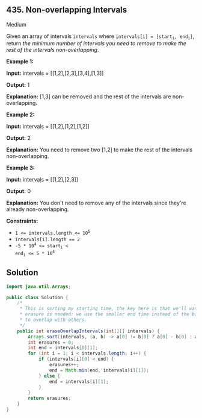 ## 435\. Non-overlapping Intervals

Medium

Given an array of intervals `intervals` where <code>intervals[i] = [start<sub>i</sub>, end<sub>i</sub>]</code>, return _the minimum number of intervals you need to remove to make the rest of the intervals non-overlapping_.

**Example 1:**

**Input:** intervals = [[1,2],[2,3],[3,4],[1,3]]

**Output:** 1

**Explanation:** [1,3] can be removed and the rest of the intervals are non-overlapping. 

**Example 2:**

**Input:** intervals = [[1,2],[1,2],[1,2]]

**Output:** 2

**Explanation:** You need to remove two [1,2] to make the rest of the intervals non-overlapping. 

**Example 3:**

**Input:** intervals = [[1,2],[2,3]]

**Output:** 0

**Explanation:** You don't need to remove any of the intervals since they're already non-overlapping. 

**Constraints:**

*   <code>1 <= intervals.length <= 10<sup>5</sup></code>
*   `intervals[i].length == 2`
*   <code>-5 * 10<sup>4</sup> <= start<sub>i</sub> < end<sub>i</sub> <= 5 * 10<sup>4</sup></code>

## Solution

```java
import java.util.Arrays;

public class Solution {
    /*
     * This is sorting my starting time, the key here is that we'll want to update end time when an
     * erasure is needed: we use the smaller end time instead of the bigger one which is more likely
     * to overlap with others.
     */
    public int eraseOverlapIntervals(int[][] intervals) {
        Arrays.sort(intervals, (a, b) -> a[0] != b[0] ? a[0] - b[0] : a[1] - b[1]);
        int erasures = 0;
        int end = intervals[0][1];
        for (int i = 1; i < intervals.length; i++) {
            if (intervals[i][0] < end) {
                erasures++;
                end = Math.min(end, intervals[i][1]);
            } else {
                end = intervals[i][1];
            }
        }
        return erasures;
    }
}
```